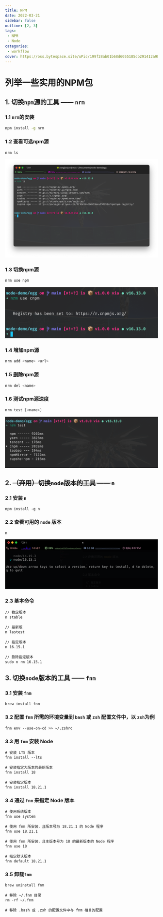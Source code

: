 ```yaml
---
title: NPM
date: 2022-03-21
sidebar: false
outline: [2, 3]
tags:
 - NPM
 - Node
categories:
 - workflow
cover: https://oss.bytespace.site/uPic/199f28ab01b68d6055185cb291412a98.png
---
```

# 列举一些实用的NPM包

## 1. 切换`npm`源的工具 —— `nrm`

### 1.1 `nrm`的安装

```bash
npm install -g nrm
```

### 1.2 查看可选npm源

```bash
nrm ls
```

![可选的npm源](https://raw.githubusercontent.com/EugenioCode/picBed/main/20220321225239.png)

### 1.3 切换npm源

```bash
nrm use npm
```

![切换npm源](https://raw.githubusercontent.com/EugenioCode/picBed/main/20220321225525.png)

### 1.4 增加npm源

```bash
nrm add <name> <url>
```

### 1.5 删除npm源

```bash
nrm del <name>
```

### 1.6 测试npm源速度

```bash
nrm test [<name>]
```

![测试npm源速度](https://raw.githubusercontent.com/EugenioCode/picBed/main/20220321230122.png)

## 2. ~~（弃用）切换`node`版本的工具 —— `n`~~

### 2.1 安装 `n`

```shell
npm install -g n
```
### 2.2 查看可用的 `node` 版本
```shell
n 
```
![](https://raw.githubusercontent.com/EugenioCode/picBed/main/20220624180809.png)
### 2.3 基本命令
```shell
// 稳定版本
n stable
 
// 最新版
n lastest
 
// 指定版本
n 16.15.1

// 删除指定版本
sudo n rm 16.15.1
```
## 3. 切换`node`版本的工具 —— `fnm`

### 3.1 安装 `fnm`
```shell
brew install fnm
```

### 3.2 配置 `fnm` 所需的环境变量到 `bash` 或 `zsh` 配置文件中，以 `zsh`为例
```shell
fnm env --use-on-cd >> ~/.zshrc
```

### 3.3 用 `fnm` 安装 Node
```shell
# 安装 LTS 版本
fnm install --lts

# 安装指定大版本的最新版本
fnm install 18

# 安装指定版本
fnm install 18.21.1
```
### 3.4 通过 `fnm` 来指定 Node 版本
```shell
# 使用系统版本
fnm use system

# 使用 fnm 所安装，且版本号为 18.21.1 的 Node 程序
fnm use 18.21.1

# 使用 fnm 所安装，且主版本号为 18 的最新版本的 Node 程序
fnm use 18

# 指定默认版本
fnm default 18.21.1
```

### 3.5 卸载`fnm`
```shell
brew uninstall fnm

# 移除 ~/.fnm 目录
rm -rf ~/.fnm

# 移除 .bash 或 .zsh 的配置文件中与 fnm 相关的配置
```


